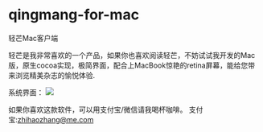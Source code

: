 # qingmang-for-mac
轻芒Mac客户端

轻芒是我非常喜欢的一个产品，如果你也喜欢阅读轻芒，不妨试试我开发的Mac版，原生cocoa实现，极简界面，配合上MacBook惊艳的retina屏幕，能给您带来浏览精美杂志的愉悦体验.

系统界面：
![](http://syy.freep.cn/588778/57BD232B-B9CC-4F90-8AE5-C08994FDD43A.png)



如果你喜欢这款软件，可以用支付宝/微信请我喝杯咖啡。
支付宝:zhihaozhang@me.com
